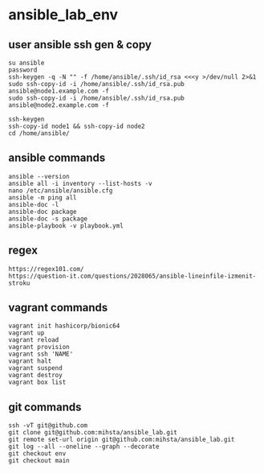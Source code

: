 # ansible_lab_env
  ## user ansible ssh gen & copy
    su ansible  
    password  
    ssh-keygen -q -N "" -f /home/ansible/.ssh/id_rsa <<<y >/dev/null 2>&1  
    sudo ssh-copy-id -i /home/ansible/.ssh/id_rsa.pub ansible@node1.example.com -f  
    sudo ssh-copy-id -i /home/ansible/.ssh/id_rsa.pub ansible@node2.example.com -f  
    
    ssh-keygen
    ssh-copy-id node1 && ssh-copy-id node2
    cd /home/ansible/
## ansible commands  
    ansible --version
    ansible all -i inventory --list-hosts -v
    nano /etc/ansible/ansible.cfg
    ansible -m ping all
    ansible-doc -l
    ansible-doc package
    ansible-doc -s package
    ansible-playbook -v playbook.yml
## regex
    https://regex101.com/
    https://question-it.com/questions/2028065/ansible-lineinfile-izmenit-stroku      
## vagrant commands
    vagrant init hashicorp/bionic64  
    vagrant up  
    vagrant reload  
    vagrant provision  
    vagrant ssh 'NAME'  
    vagrant halt  
    vagrant suspend  
    vagrant destroy  
    vagrant box list
## git commands
    ssh -vT git@github.com
    git clone git@github.com:mihsta/ansible_lab.git 
    git remote set-url origin git@github.com:mihsta/ansible_lab.git   
    git log --all --oneline --graph --decorate  
    git checkout env  
    git checkout main  
    
    